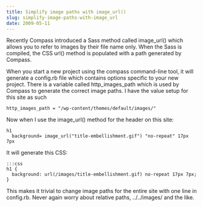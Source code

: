 ```yaml
---
title: Simplify image paths with image_url()
slug: simplify-image-paths-with-image_url
date: 2009-05-11
---
```


Recently Compass introduced a Sass method called image_url() which allows you to refer to images by their file name only. When the Sass is compiled, the CSS url() method is populated with a path generated by Compass.

When you start a new project using the compass command-line tool, it will generate a config.rb file which contains options specific to your new project. There is a variable called http_images_path which is used by Compass to generate the correct image paths. I have the value setup for this site as such

    http_images_path = "/wp-content/themes/default/images/"

Now when I use the image_url() method for the header on this site:

    h1
      background= image_url("title-embellishment.gif") "no-repeat" 17px 7px

It will generate this CSS:

    :::css
    h1 {
      background: url(/images/title-embellishment.gif) no-repeat 17px 7px; }

This makes it trivial to change image paths for the entire site with one line in config.rb. Never again worry about relative paths, ../../images/ and the like.